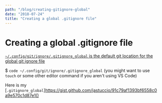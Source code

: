 ```yaml
---
path: "/blog/creating-gitignore-global"
date: "2018-07-24"
title: "Creating a global .gitignore file"
---
```


# Creating a global .gitignore file

[`~/.config/git/ignore/.gitignore_global` is the default git location for the global git ignore file](https://stackoverflow.com/questions/7335420/global-git-ignore/22885996#22885996)

$ `code ~/.config/git/ignore/.gitignore_global` (you might want to use `touch` or some other editor command if you aren't using VS Code)

Here is my [`.gitignore_global`]https://gist.github.com/jastuccio/91c79af1393bf6558c0a9e570c1d87e1()
